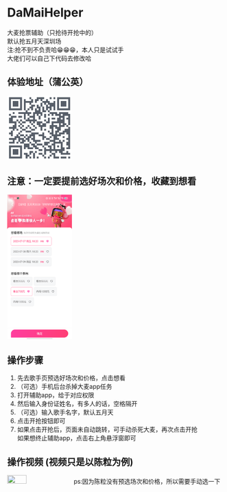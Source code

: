 # DaMaiHelper
大麦抢票辅助（只抢待开抢中的）<br>
默认抢五月天深圳场<br>
注:抢不到不负责哈😁😁😁，本人只是试试手<br>
大佬们可以自己下代码去修改哈<br>

## 体验地址（蒲公英）
<img src="蒲公英地址.png" height="30%" width="30%">

## 注意：一定要提前选好场次和价格，收藏到想看
<img src="xkan.png" height="30%" width="30%">

## 操作步骤
1. 先去歌手页预选好场次和价格，点击想看
2. （可选）手机后台杀掉大麦app任务
3. 打开辅助app，给于对应权限
4. 然后输入身份证姓名，有多人的话，空格隔开
5. （可选）输入歌手名字，默认五月天
6. 点击开抢按钮即可
7. 如果点击开抢后，页面未自动跳转，可手动杀死大麦，再次点击开抢<br>
如果想终止辅助app，点击右上角悬浮窗即可

## 操作视频 (视频只是以陈粒为例)
<img src="操作视频.gif" height="30%" width="30%">
ps:因为陈粒没有预选场次和价格，所以需要手动选一下



